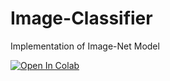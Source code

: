 # Image-Classifier
Implementation of Image-Net Model


[![Open In Colab](https://colab.research.google.com/assets/colab-badge.svg)](https://colab.research.google.com/github/uzair-ali10/Image-Classifier/blob/main/model.ipynb)
